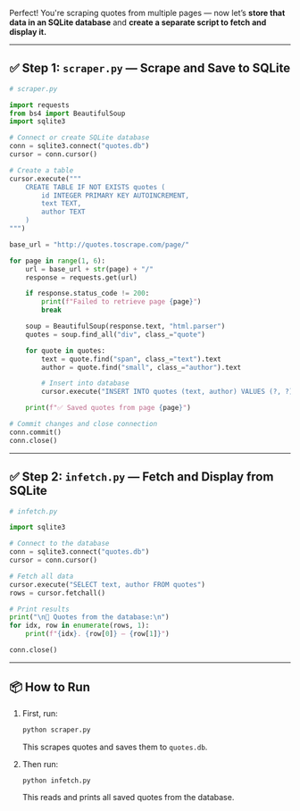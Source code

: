 Perfect! You're scraping quotes from multiple pages — now let’s **store that data in an SQLite database** and **create a separate script to fetch and display it.**

---

## ✅ Step 1: `scraper.py` — **Scrape and Save to SQLite**

```python
# scraper.py

import requests
from bs4 import BeautifulSoup
import sqlite3

# Connect or create SQLite database
conn = sqlite3.connect("quotes.db")
cursor = conn.cursor()

# Create a table
cursor.execute("""
    CREATE TABLE IF NOT EXISTS quotes (
        id INTEGER PRIMARY KEY AUTOINCREMENT,
        text TEXT,
        author TEXT
    )
""")

base_url = "http://quotes.toscrape.com/page/"

for page in range(1, 6):
    url = base_url + str(page) + "/"
    response = requests.get(url)

    if response.status_code != 200:
        print(f"Failed to retrieve page {page}")
        break

    soup = BeautifulSoup(response.text, "html.parser")
    quotes = soup.find_all("div", class_="quote")

    for quote in quotes:
        text = quote.find("span", class_="text").text
        author = quote.find("small", class_="author").text

        # Insert into database
        cursor.execute("INSERT INTO quotes (text, author) VALUES (?, ?)", (text, author))

    print(f"✅ Saved quotes from page {page}")

# Commit changes and close connection
conn.commit()
conn.close()
```

---

## ✅ Step 2: `infetch.py` — **Fetch and Display from SQLite**

```python
# infetch.py

import sqlite3

# Connect to the database
conn = sqlite3.connect("quotes.db")
cursor = conn.cursor()

# Fetch all data
cursor.execute("SELECT text, author FROM quotes")
rows = cursor.fetchall()

# Print results
print("\n📜 Quotes from the database:\n")
for idx, row in enumerate(rows, 1):
    print(f"{idx}. {row[0]} — {row[1]}")

conn.close()
```

---

## 📦 How to Run

1. First, run:

   ```bash
   python scraper.py
   ```

   This scrapes quotes and saves them to `quotes.db`.

2. Then run:

   ```bash
   python infetch.py
   ```

   This reads and prints all saved quotes from the database.

